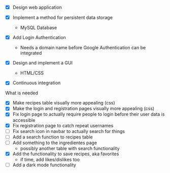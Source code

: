 - [x] Design web application
- [x] Implement a method for persistent data storage
    - MySQL Database
- [x] Add Login Authentication
    - Needs a domain name before Google Authentication can be integrated
- [x] Design and implement a GUI
    - HTML/CSS
- [x] Continuous integration


What is needed

- [x] Make recipes table visually more appealing (css)
- [x] Make the login and registration pages visually more appealing (css)
- [x] Fix login page to actually require people to login before their user data is accessible
- [x] Fix registration page to catch repeat usernames
- [ ] Fix search icon in navbar to actually search for things
- [ ] Add a search function to recipes table
- [ ] Add something to the ingredientes page
    * possibly another table with search functionality
- [x] Add the functionality to save recipes, aka favorites
    * if time, add likes/dislikes too
- [ ] Add a dark mode functionality